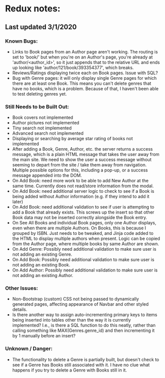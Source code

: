 # Redux notes:
## Last updated 3/1/2020

### Known Bugs:
- Links to Book pages from an Author page aren't working. The routing is set to 'book/<isbn>' but when you're on an Author's page, you're already at 'author/<author_id>', so it just appends that to the relative URL and ends up looking like 'author/121/book/393354377', which breaks.
- Reviews/Ratings displaying twice each on Book pages. Issue with SQL?
- Bug with Genre pages: it will only display single Genre pages for which there are at least one Book. This means you can't delete genres that have no books, which is a problem. Because of that, I haven't been able to test deleting genres yet.

### Still Needs to be Built Out:
- Book covers not implemented
- Author pictures not implemented
- Tiny search not implemented
- Advanced search not implemented
- Displaying or searching by average star rating of books not implemented
- After adding a Book, Genre, Author, etc. the server returns a success message, which is a plain HTML message that takes the user away from the main site. We need to show the user a success message without seeming to depart from the site / take them away from navigation. Multiple possible options for this, including a pop-up, or a success message appended into the DOM.
- On Add Book: need more work to be able to add New Author at the same time. Currently does not read/store information from the modal.
- On Add Book: need additional server logic to check to see if a Book is being added without Author information (e.g. if they intend to add it later)
- On Add Book: need additional validation to see if user is attempting to add a Book that already exists. This screws up the insert so that other Book data may not be inserted correctly alongside the Book entry.
- On See All Books and individual Book pages, only one Author displays, even when there are multiple Authors. On Books, this is because I grouped by ISBN. Just needs to be tweaked, and Jinja code added to the HTML to display multiple authors when present. Logic can be copied from the Author page, where multiple books by same Author are shown.
- On Add Genre: Possibly need additional validation to make sure user is not adding an existing Genre.
- On Add Book: Possibly need additional validation to make sure user is not adding an existing Book.
- On Add Author: Possibly need additional validation to make sure user is not adding an existing Author.

### Other Issues:
- Non-Bootstrap (custom) CSS not being passed to dynamically generated pages, affecting appearance of Navbar and other styled details.
- Is there another way to assign auto-incrementing primary keys to items being inserted into tables other than the way it is currently implemented? I.e., is there a SQL function to do this neatly, rather than calling something like MAX(Genres.genre_id) and then incrementing it by 1 manually before an insert?

### Unknown / Danger:
- The functionality to delete a Genre is partially built, but doesn't check to see if a Genre has Books still associated with it. I have no clue what happens if you try to delete a Genre with Books still in it.
